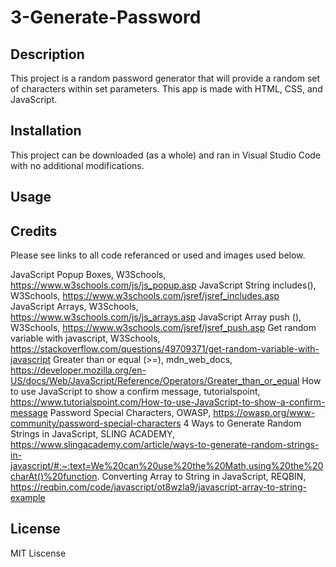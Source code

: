 # 3-Generate-Password

## Description

This project is a random password generator that will provide a random set of characters within set parameters. This app is made with HTML, CSS, and JavaScript.

## Installation

This project can be downloaded (as a whole) and ran in Visual Studio Code with no additional modifications.

## Usage


## Credits

Please see links to all code referanced or used and images used below.

JavaScript Popup Boxes, W3Schools, https://www.w3schools.com/js/js_popup.asp
JavaScript String includes(), W3Schools, https://www.w3schools.com/jsref/jsref_includes.asp
JavaScript Arrays, W3Schools, https://www.w3schools.com/js/js_arrays.asp
JavaScript Array push (), W3Schools, https://www.w3schools.com/jsref/jsref_push.asp
Get random variable with javascript, W3Schools, https://stackoverflow.com/questions/49709371/get-random-variable-with-javascript
Greater than or equal (>=), mdn_web_docs, https://developer.mozilla.org/en-US/docs/Web/JavaScript/Reference/Operators/Greater_than_or_equal
How to use JavaScript to show a confirm message, tutorialspoint, https://www.tutorialspoint.com/How-to-use-JavaScript-to-show-a-confirm-message
Password Special Characters, OWASP, https://owasp.org/www-community/password-special-characters
4 Ways to Generate Random Strings in JavaScript, SLING ACADEMY, https://www.slingacademy.com/article/ways-to-generate-random-strings-in-javascript/#:~:text=We%20can%20use%20the%20Math,using%20the%20charAt()%20function.
Converting Array to String in JavaScript, REQBIN, https://reqbin.com/code/javascript/ot8wzla9/javascript-array-to-string-example


## License

MIT Liscense
